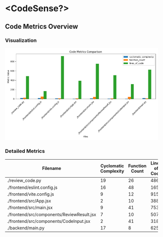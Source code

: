 # <CodeSense?>

## Code Metrics Overview

### Visualization
![Code Metrics](/code-reviews/visualizations/code_metrics.png)

### Detailed Metrics

| Filename | Cyclomatic Complexity | Function Count | Lines of Code | Comment Ratio |
|----------|----------------------|---------------|--------------|---------------|
| ./review_code.py | 19 | 26 | 486 | 0.39 |
| ./frontend/eslint.config.js | 16 | 48 | 165 | 0.26 |
| ./frontend/vite.config.js | 9 | 12 | 915 | 0.21 |
| ./frontend/src/App.jsx | 2 | 10 | 388 | 0.24 |
| ./frontend/src/main.jsx | 9 | 41 | 753 | 0.46 |
| ./frontend/src/components/ReviewResult.jsx | 7 | 10 | 507 | 0.19 |
| ./frontend/src/components/CodeInput.jsx | 2 | 41 | 318 | 0.33 |
| ./backend/main.py | 17 | 8 | 625 | 0.4 |
